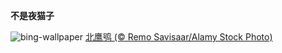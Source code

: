 
**不是夜猫子**

![bing-wallpaper](https://www.bing.com/th?id=OHR.HawkOwl_ZH-CN3401920167_1920x1080.jpg)
[北鹰鸮 (© Remo Savisaar/Alamy Stock Photo)](https://www.bing.com/search?q=%E5%8C%97%E9%B9%B0%E9%B8%AE&amp;form=hpcapt&amp;mkt=zh-cn)
  